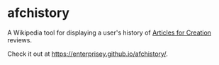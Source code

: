 # afchistory
A Wikipedia tool for displaying a user's history of [Articles for Creation](https://en.wikipedia.org/wiki/Wikipedia:WikiProject_Articles_for_creation) reviews.

Check it out at https://enterprisey.github.io/afchistory/.
